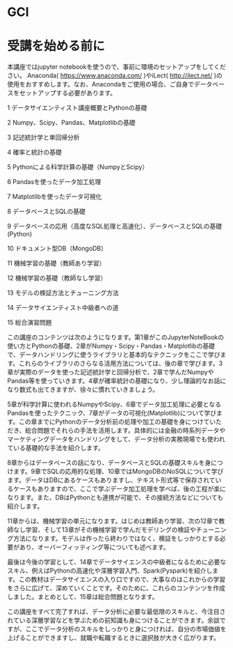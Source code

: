 GCI
=======

# 受講を始める前に

本講座ではjupyter notebookを使うので、事前に環境のセットアップをしてください。
Anaconda( https://www.anaconda.com/ )やiLect( http://ilect.net/ )の使用をおすすめします。なお、Anacondaをご使用の場合、ご自身でデータベースをセットアップする必要があります。


1 データサイエンティスト講座概要とPythonの基礎

2 Numpy、Scipy、Pandas、Matplotlibの基礎

3 記述統計学と単回帰分析

4 確率と統計の基礎

5 Pythonによる科学計算の基礎（NumpyとScipy）

6 Pandasを使ったデータ加工処理

7 Matplotlibを使ったデータ可視化

8 データベースとSQLの基礎

9 データベースの応用（高度なSQL処理と高速化）、データベースとSQLの基礎 (Python)

10 ドキュメント型DB（MongoDB）

11 機械学習の基礎（教師あり学習）

12 機械学習の基礎（教師なし学習）

13 モデルの検証方法とチューニング方法

14 データサイエンティスト中級者への道

15 総合演習問題


この講座のコンテンツは次のようになります。第1章がこのJupyterNoteBookの使い方とPythonの基礎、2章がNumpy・Scipy・Pandas・Matplotlibの基礎で、データハンドリングに使うライブラリと基本的なテクニックをここで学びます。これらのライブラリのさらなる活用方法については、後の章で学びます。3章が実際のデータを使った記述統計学と回帰分析で、2章で学んだNumpyやPandas等を使っていきます。4章が確率統計の基礎になり、少し理論的なお話になり数式も出てきますが、徐々に慣れていきましょう。

5章が科学計算に使われるNumpyやScipy、6章でデータ加工処理に必要となるPandasを使ったテクニック、7章がデータの可視化(Matplotlib)について学びます。この章までにPythonのデータ分析前の処理や加工の基礎を身につけていただき、総合問題でそれらの手法を活用します。具体的には金融の時系列データやマーケティングデータをハンドリングをして、データ分析の実務現場でも使われている基礎的な手法を紹介します。

8章からはデータベースの話になり、データベースとSQLの基礎スキルを身につけます。9章でSQLの応用的な処理、10章ではMongoDBのNoSQLについて学びます。データはDBにあるケースもありますし、テキスト形式等で保存されているケースもありますので、ここで学ぶデータ加工処理を学べば、後の工程が楽になります。また、DBはPythonとも連携が可能で、その接続方法などについても紹介します。

11章からは、機械学習の単元になります。はじめは教師あり学習、次の12章で教師なし学習、そして13章がその機械学習で学んだモデリングの検証やチューニング方法になります。モデルは作ったら終わりではなく、検証をしっかりとする必要があり、オーバーフィッティング等についても述べます。

最後は今後の学習として、14章でデータサイエンスの中級者になるために必要なスキル、例えばPythonの高速化や深層学習入門、Spark(Pyspark)を紹介します。この教材はデータサイエンスの入り口ですので、大事なのはこれからの学習をさらに広げて、深めていくことです。そのために、これらのコンテンツを作成しました。まとめとして、15章は総合問題となります。

この講座をすべて完了すれば、データ分析に必要な最低限のスキルと、今注目されている深層学習などを学ぶための前知識も身につけることができます。余談ですが、ここでデータ分析のスキルをしっかりと身につければ、自分の市場価値を上げることができますし、就職や転職するときに選択肢が大きく広がります。
